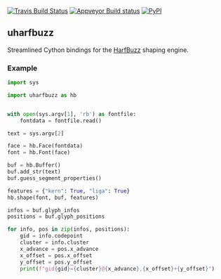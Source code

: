 [![Travis Build Status](https://travis-ci.org/harfbuzz/uharfbuzz.svg?branch=master)](https://travis-ci.org/harfbuzz/uharfbuzz)
[![Appveyor Build status](https://ci.appveyor.com/api/projects/status/k52t0vwqb9rhcl9v/branch/master?svg=true)](https://ci.appveyor.com/project/fonttools/uharfbuzz/branch/master)
[![PyPI](https://img.shields.io/pypi/v/uharfbuzz.svg)](https://pypi.org/project/uharfbuzz)

## uharfbuzz

Streamlined Cython bindings for the [HarfBuzz][hb] shaping engine.


### Example

```python
import sys

import uharfbuzz as hb


with open(sys.argv[1], 'rb') as fontfile:
    fontdata = fontfile.read()

text = sys.argv[2]

face = hb.Face(fontdata)
font = hb.Font(face)

buf = hb.Buffer()
buf.add_str(text)
buf.guess_segment_properties()

features = {"kern": True, "liga": True}
hb.shape(font, buf, features)

infos = buf.glyph_infos
positions = buf.glyph_positions

for info, pos in zip(infos, positions):
    gid = info.codepoint
    cluster = info.cluster
    x_advance = pos.x_advance
    x_offset = pos.x_offset
    y_offset = pos.y_offset
    print(f"gid{gid}={cluster}@{x_advance},{x_offset}+{y_offset}")
```


[hb]: https://github.com/harfbuzz/harfbuzz
